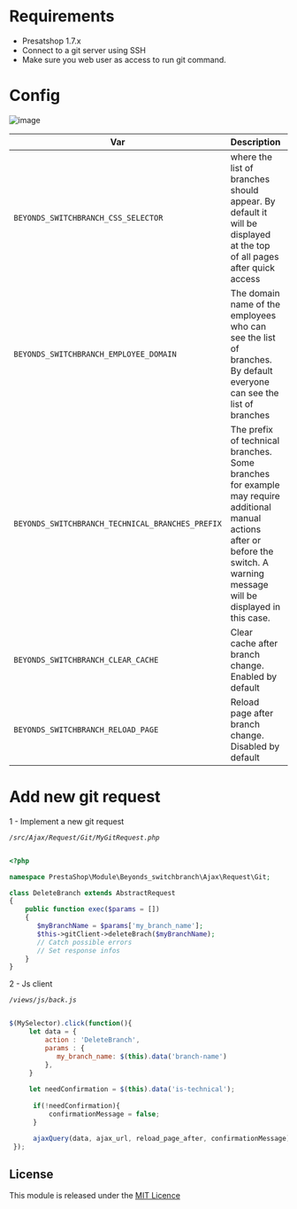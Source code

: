 # Requirements

- Presatshop 1.7.x
- Connect to a git server using SSH
- Make sure you web user as access to run git command.

# Config

![image](https://user-images.githubusercontent.com/16455155/151821224-0fcb8ed6-421a-42d7-a655-0e35d99639fc.png)

| Var                                             | Description                                       | Default
| ------------------------------------------------| --------------------------------------------------|------------------------
| `BEYONDS_SWITCHBRANCH_CSS_SELECTOR`               | where the list of branches should appear. By default it will be displayed at the top of all pages after quick access | `#header_quick`
| `BEYONDS_SWITCHBRANCH_EMPLOYEE_DOMAIN`            | The domain name of the employees who can see the list of branches. By default everyone can see the list of branches                                                  |    `null`
| `BEYONDS_SWITCHBRANCH_TECHNICAL_BRANCHES_PREFIX`  | The prefix of technical branches. Some branches for example may require additional manual actions after or before the switch. A warning message will be displayed in this case.                                           |   `dev/`,`tech/`    
| `BEYONDS_SWITCHBRANCH_CLEAR_CACHE`                | Clear cache after branch change. Enabled by default                                           | `true`
| `BEYONDS_SWITCHBRANCH_RELOAD_PAGE`                | Reload page after branch change. Disabled by default                                           | `false`



# Add new git request

1 - Implement a new git request 

*`/src/Ajax/Request/Git/MyGitRequest.php`*

```php

<?php

namespace PrestaShop\Module\Beyonds_switchbranch\Ajax\Request\Git;

class DeleteBranch extends AbstractRequest
{
    public function exec($params = [])
    {
       $myBranchName = $params['my_branch_name'];
       $this->gitClient->deleteBrach($myBranchName);
       // Catch possible errors
       // Set response infos 
    }
}

```

2 - Js client

*`/views/js/back.js`*

```js

$(MySelector).click(function(){
     let data = {
         action : 'DeleteBranch',
         params : {
            my_branch_name: $(this).data('branch-name')
         },
     }
     
     let needConfirmation = $(this).data('is-technical');
     
      if(!needConfirmation){
          confirmationMessage = false;
      }

      ajaxQuery(data, ajax_url, reload_page_after, confirmationMessage);
 });

```

## License

This module is released under the [MIT Licence](https://opensource.org/licenses/MIT)
